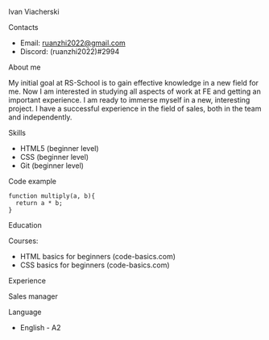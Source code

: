 Ivan Viacherski


Contacts

+ Email: ruanzhi2022@gmail.com
+ Discord: (ruanzhi2022)#2994


About me

My initial goal at RS-School is to gain effective knowledge in a new field for me. Now I am interested in studying all aspects of work at FE and getting an important experience. I am ready to immerse myself in a new, interesting project. I have a successful experience in the field of sales, both in the team and independently.


Skills

- HTML5 (beginner level)
- CSS (beginner level)
- Git (beginner level)


Code example

```
function multiply(a, b){
  return a * b;
}
```


Education

Сourses:
- HTML basics for beginners (code-basics.com)
- CSS basics for beginners (code-basics.com)

Experience

Sales manager


Language

- English - A2
